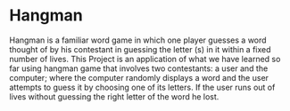 # Hangman
Hangman is a familiar word game in which one player guesses a word thought of by his contestant in guessing the letter (s) in it within a fixed number of lives. This Project is an application of what we have learned so far using hangman game that involves two contestants: a user and the computer; where the computer randomly displays a word and the user attempts to guess it by choosing one of its letters. If the user runs out of lives without guessing the right letter of the word he lost.
